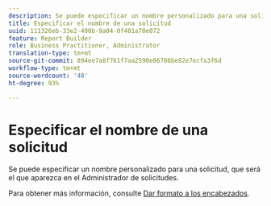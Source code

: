 ```yaml
---
description: Se puede especificar un nombre personalizado para una solicitud, que será el que aparezca en el Administrador de solicitudes.
title: Especificar el nombre de una solicitud
uuid: 111326eb-33e2-490b-9a04-0f481a70e072
feature: Report Builder
role: Business Practitioner, Administrator
translation-type: tm+mt
source-git-commit: 894ee7a8f761f7aa2590e06708be82e7ecfa3f6d
workflow-type: tm+mt
source-wordcount: '48'
ht-degree: 93%

---
```



# Especificar el nombre de una solicitud

Se puede especificar un nombre personalizado para una solicitud, que será el que aparezca en el Administrador de solicitudes.

Para obtener más información, consulte [Dar formato a los encabezados](/help/analyze/report-builder/layout/t-format-display-headers.md).
